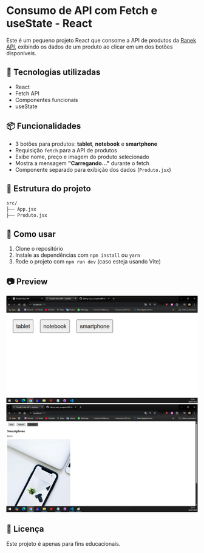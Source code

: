 # Consumo de API com Fetch e useState - React

Este é um pequeno projeto React que consome a API de produtos da [Ranek API](https://ranekapi.origamid.dev/), exibindo os dados de um produto ao clicar em um dos botões disponíveis.

## 🔧 Tecnologias utilizadas

- React
- Fetch API
- Componentes funcionais
- useState

## 📦 Funcionalidades

- 3 botões para produtos: **tablet**, **notebook** e **smartphone**
- Requisição `fetch` para a API de produtos
- Exibe nome, preço e imagem do produto selecionado
- Mostra a mensagem **"Carregando..."** durante o fetch
- Componente separado para exibição dos dados (`Produto.jsx`)

## 📁 Estrutura do projeto
```
src/
├── App.jsx
├── Produto.jsx
```

## 🚀 Como usar

1. Clone o repositório
2. Instale as dependências com `npm install` ou `yarn`
3. Rode o projeto com `npm run dev` (caso esteja usando Vite)

## 📷 Preview

![Preview 1](public/preview1.png)
![Preview 2](public/preview2.png)

## 📝 Licença

Este projeto é apenas para fins educacionais.


